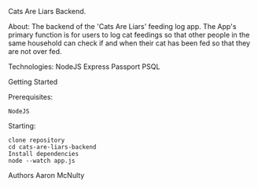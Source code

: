 Cats Are Liars Backend.

About:
The backend of the 'Cats Are Liars' feeding log app.
The App's primary function is for users to log cat feedings so that other people in the same household can
check if and when their cat has been fed so that they are not over fed.

Technologies:
NodeJS
Express
Passport
PSQL

Getting Started

Prerequisites:

    NodeJS

Starting:

    clone repository
    cd cats-are-liars-backend
    Install dependencies
    node --watch app.js

Authors
Aaron McNulty
